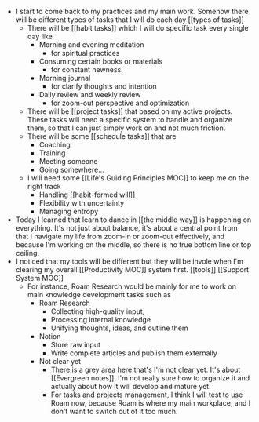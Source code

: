- I start to come back to my practices and my main work. Somehow there will be different types of tasks that I will do each day [[types of tasks]]
    - There will be [[habit tasks]] which I will do specific task every single day like
        - Morning and evening meditation 
            - for spiritual practices
        - Consuming certain books or materials
            - for constant newness
        - Morning journal 
            - for clarify thoughts and intention
        - Daily review and weekly review 
            - for zoom-out perspective and optimization
    - There will be [[project tasks]] that based on my active projects. These tasks will need a specific system to handle and organize them, so that I can just simply work on and not much friction.
    - There will be some [[schedule tasks]] that are
        - Coaching
        - Training
        - Meeting someone
        - Going somewhere...
    - I will need some [[Life's Guiding Principles MOC]] to keep me on the right track
        - Handling [[habit-formed will]]
        - Flexibility with uncertainty
        - Managing entropy
- Today I learned that learn to dance in [[the middle way]] is happening on everything. It's not just about balance, it's about a central point from that I navigate my life from zoom-in or zoom-out effectively, and because I'm working on the middle, so there is no true bottom line or top ceiling.
- I noticed that my tools will be different but they will be invole when I'm clearing my overall [[Productivity MOC]] system first. [[tools]] [[Support System MOC]]
    - For instance, Roam Research would be mainly for me to work on main knowledge development tasks such as
        - Roam Research
            - Collecting high-quality input, 
            - Processing internal knowledge
            - Unifying thoughts, ideas, and outline them
        - Notion
            - Store raw input
            - Write complete articles and publish them externally
        - Not clear yet
            - There is a grey area here that's I'm not clear yet. It's about [[Evergreen notes]], I'm not really sure how to organize it and actually about how it will develop and mature yet.
            - For tasks and projects management, I think I will test to use Roam now, because Roam is where my main workplace, and I don't want to switch out of it too much.
